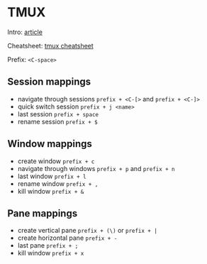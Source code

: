 TMUX
====

Intro: [article](http://blog.hawkhost.com/2010/06/28/tmux-the-terminal-multiplexer/)

Cheatsheet: [tmux cheatsheet](http://hyperpolyglot.org/multiplexers)

Prefix: `<C-space>`

## Session mappings

- navigate through sessions `prefix + <C-[>` and `prefix + <C-]>`
- quick switch session `prefix + j <name>`
- last session `prefix + space`
- rename session `prefix + $`

## Window mappings

- create window `prefix + c`
- navigate through windows `prefix + p` and `prefix + n`
- last window `prefix + l`
- rename window `prefix + ,`
- kill window `prefix + &`

## Pane mappings

- create vertical pane `prefix + (\)` or `prefix + |`
- create horizontal pane `prefix + -`
- last pane `prefix + ;`
- kill window `prefix + x`

